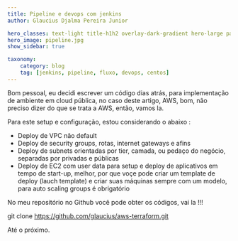 ```yaml
---
title: Pipeline e devops com jenkins
author: Glaucius Djalma Pereira Junior

hero_classes: text-light title-h1h2 overlay-dark-gradient hero-large parallax
hero_image: pipeline.jpg
show_sidebar: true

taxonomy:
    category: blog
    tag: [jenkins, pipeline, fluxo, devops, centos]
---
```


Bom pessoal, eu decidi escrever um código dias atrás, para implementação de ambiente em cloud pública, no caso deste artigo, AWS, bom, não preciso dizer do que se trata a AWS, então, vamos la.

Para este setup e configuração, estou considerando o abaixo :

- Deploy de VPC não default
- Deploy de security groups, rotas, internet gateways e afins
- Deploy de subnets orientadas por tier, camada, ou pedaço do negócio, separadas por privadas e 
públicas
- Deploy de EC2 com user data para setup e deploy de aplicativos em tempo de start-up, melhor, por que voçe pode criar um template de deploy (lauch template) e criar suas máquinas sempre com um modelo, para auto scaling groups é obrigatório

No meu repositório no Github você pode obter os códigos, vai la !!!

git clone https://github.com/glaucius/aws-terraform.git

Até o próximo.


